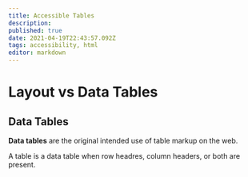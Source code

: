 ```yaml
---
title: Accessible Tables
description: 
published: true
date: 2021-04-19T22:43:57.092Z
tags: accessibility, html
editor: markdown
---
```


# Layout vs Data Tables

## Data Tables
**Data tables** are the original intended use of table markup on the web. 

A table is a data table when row headres, column headers, or both are present.
